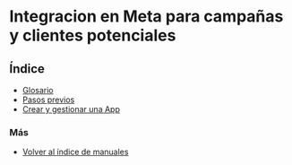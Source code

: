 # Integracion en Meta para campañas y clientes potenciales

## Índice

- [Glosario](./glosario.md)
- [Pasos previos](./pasosprevios.md)
- [Crear y gestionar una App](./app.md)

### Más

  * [Volver al índice de manuales](../README.md)